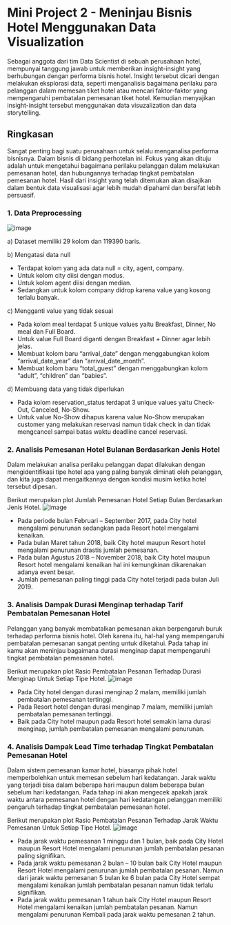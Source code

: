 # Mini Project 2 - Meninjau Bisnis Hotel Menggunakan Data Visualization 
Sebagai anggota dari tim Data Scientist di sebuah perusahaan hotel,  mempunyai tanggung jawab untuk memberikan insight-insight yang berhubungan dengan performa bisnis hotel. Insight tersebut dicari dengan melakukan eksplorasi data, seperti menganalisis bagaimana perilaku para pelanggan dalam memesan tiket hotel atau mencari faktor-faktor yang mempengaruhi pembatalan pemesanan tiket hotel. Kemudian menyajikan insight-insight tersebut menggunakan data visuzalization dan data storytelling.

## Ringkasan 
Sangat penting bagi suatu perusahaan untuk selalu menganalisa performa bisnisnya. Dalam bisnis di bidang perhotelan ini. Fokus yang akan dituju adalah untuk mengetahui bagaimana perilaku pelanggan dalam melakukan pemesanan hotel, dan hubungannya terhadap tingkat pembatalan pemesanan hotel. Hasil dari insight yang telah ditemukan akan disajikan dalam bentuk data visualisasi agar lebih mudah dipahami dan bersifat lebih persuasif.

### 1. Data Preprocessing 
![image](https://github.com/hadasadida/Mini-Project-2_Investigate-Hotel-Business-using-Data-Visualization/assets/124650679/0ff88d27-88a7-4d2d-85f3-a3744fd0f195)

a) Dataset memiliki 29 kolom dan 119390 baris.  

b) Mengatasi data null 
- Terdapat kolom yang ada data null = city,  agent, company.
- Untuk kolom city diisi dengan modus.
- Untuk kolom agent diisi dengan median.
- Sedangkan untuk kolom company didrop karena value yang kosong terlalu banyak.

c) Mengganti value yang tidak sesuai
- Pada kolom meal terdapat 5 unique values yaitu Breakfast, Dinner, No meal dan Full Board. 
- Untuk value Full Board diganti dengan Breakfast + Dinner agar lebih jelas.
- Membuat kolom baru “arrival_date” dengan menggabungkan kolom “arrival_date_year” dan “arrival_date_month”.
- Membuat kolom baru “total_guest” dengan menggabungkan kolom “adult”,  “children” dan “babies”.

d) Membuang data yang tidak diperlukan
- Pada kolom reservation_status terdapat 3 unique values yaitu Check-Out, Canceled, No-Show. 
- Untuk value No-Show dihapus karena value No-Show merupakan customer yang melakukan reservasi namun tidak check in dan tidak mengcancel sampai batas waktu deadline cancel reservasi.

### 2. Analisis Pemesanan Hotel Bulanan Berdasarkan Jenis Hotel
Dalam melakukan analisa perilaku pelanggan dapat dilakukan dengan mengidentifikasi tipe hotel apa yang paling banyak diminati oleh pelanggan, dan kita juga dapat mengaitkannya dengan kondisi musim ketika hotel tersebut dipesan. 

Berikut merupakan plot Jumlah Pemesanan Hotel Setiap Bulan Berdasarkan Jenis Hotel.
![image](https://github.com/hadasadida/Mini-Project-2_Investigate-Hotel-Business-using-Data-Visualization/assets/124650679/d02d9589-9b45-4122-9e7e-ae461983b5e4)

- Pada periode bulan Februari – September 2017, pada City hotel mengalami penurunan sedangkan pada Resort hotel mengalami kenaikan.
- Pada bulan Maret tahun 2018, baik City hotel maupun Resort hotel mengalami penurunan drastis jumlah pemesanan. 
- Pada bulan Agustus 2018 – November 2018, baik City hotel maupun Resort hotel mengalami kenaikan hal ini kemungkinan dikarenakan adanya event besar.
- Jumlah pemesanan paling tinggi pada City hotel terjadi pada bulan Juli 2019.

### 3. Analisis Dampak Durasi Menginap terhadap Tarif Pembatalan Pemesanan Hotel
Pelanggan yang banyak membatalkan pemesanan akan berpengaruh buruk terhadap performa bisnis hotel. Oleh karena itu, hal-hal yang mempengaruhi pembatalan pemesanan sangat penting untuk diketahui. Pada tahap ini kamu akan meninjau bagaimana durasi menginap dapat  mempengaruhi tingkat pembatalan pemesanan hotel.

Berikut merupakan plot Rasio Pembatalan Pesanan Terhadap Durasi Menginap Untuk Setiap Tipe Hotel.
![image](https://github.com/hadasadida/Mini-Project-2_Investigate-Hotel-Business-using-Data-Visualization/assets/124650679/029ee80e-ba34-432d-ba8c-cf73e507800a)

- Pada City hotel dengan durasi menginap 2 malam, memiliki jumlah pembatalan pemesanan tertinggi.
- Pada Resort hotel dengan durasi menginap 7 malam, memiliki jumlah pembatalan pemesanan tertinggi.
- Baik pada City hotel maupun pada Resort hotel semakin lama durasi menginap, jumlah pembatalan pemesanan mengalami penurunan.

### 4. Analisis Dampak Lead Time terhadap Tingkat Pembatalan Pemesanan Hotel
Dalam sistem pemesanan kamar hotel, biasanya pihak hotel memperbolehkan untuk memesan sebelum hari kedatangan. Jarak waktu yang terjadi bisa dalam beberapa hari maupun dalam beberapa bulan sebelum hari kedatangan. Pada tahap ini akan mengecek apakah jarak waktu antara
pemesanan hotel dengan hari kedatangan pelanggan memiliki pengaruh terhadap tingkat pembatalan pemesanan hotel. 

Berikut merupakan plot Rasio Pembatalan Pesanan Terhadap Jarak Waktu Pemesanan Untuk Setiap Tipe Hotel.
![image](https://github.com/hadasadida/Mini-Project-2_Investigate-Hotel-Business-using-Data-Visualization/assets/124650679/2aeacd40-af28-4616-9ea4-e5823a3669c1)

- Pada jarak waktu pemesanan 1 minggu dan 1 bulan, baik pada City Hotel maupun Resort Hotel mengalami penurunan jumlah pembatalan pesanan paling signifikan.
- Pada jarak waktu pemesanan 2 bulan – 10 bulan baik City Hotel maupun Resort Hotel mengalami penurunan jumlah pembatalan pesanan. Namun dari jarak waktu pemesanan 5 bulan ke 6 bulan pada City Hotel sempat mengalami kenaikan jumlah pembatalan pesanan namun tidak terlalu signifikan. 
- Pada jarak waktu pemesanan 1 tahun baik City Hotel maupun Resort Hotel mengalami kenaikan jumlah pembatalan pesanan. Namun mengalami penurunan Kembali pada jarak waktu pemesanan 2 tahun. 










